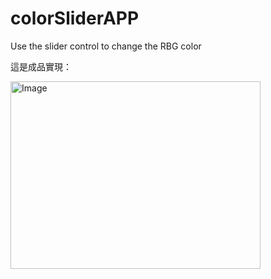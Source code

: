 # colorSliderAPP
Use the slider control to change the RBG color

這是成品實現：

<img src="https://github.com/peanutZLS/colorSliderAPP/assets/139115922/3457f021-50aa-4717-97fa-4dd4c330f576" alt="Image" width="400" height="300">
